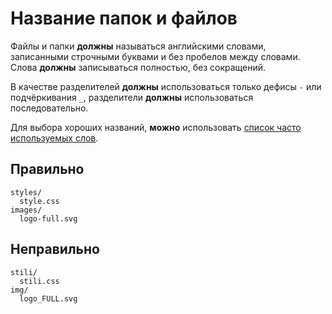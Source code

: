 # Название папок и файлов

Файлы и папки **должны** называться английскими словами, записанными строчными буквами и без пробелов между словами. Слова **должны** записываться полностью, без сокращений.

В качестве разделителей **должны** использоваться только дефисы `-` или подчёркивания `_`, разделители **должны** использоваться последовательно.

Для выбора хороших названий, **можно** использовать [список часто используемых слов](https://github.com/yoksel/common-words).

## Правильно

```
styles/
  style.css
images/
  logo-full.svg
```

## Неправильно

```
stili/
  stili.css
img/
  logo_FULL.svg
```

